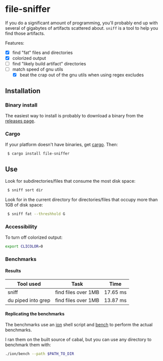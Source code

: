 # file-sniffer

If you do a significant amount of programming, you'll probably end up with
several of gigabytes of artifacts scattered about. `sniff` is a tool to help you find those artifacts.

Features:
  - [x] find "fat" files and directories
  - [x] colorized output
  - [ ] find "likely build artifact" directories
  - [ ] match speed of gnu utils
    - [x] beat the crap out of the gnu utils when using regex excludes

## Installation

### Binary install

The easiest way to install is probably to download a binary from the [releases
page](https://github.com/vmchale/file-sniffer/releases).

### Cargo

If your platform doesn't have binaries, get [cargo](https://rustup.rs/). Then:

```bash
 $ cargo install file-sniffer
```

## Use

Look for subdirectories/files that consume the most disk space:

```bash
 $ sniff sort dir
```

Look for in the current directory for directories/files that occupy more than 1GB of disk space:


```bash
 $ sniff fat --threshhold G
```

### Accessibility

To turn off colorized output:

```bash
export CLICOLOR=0
```

### Benchmarks

#### Results

| Tool used | Task | Time |
| --------- | ---- | ---- |
| sniff     | find files over 1MB | 17.65 ms |
| du piped into grep | find files over 1MB | 13.87 ms | 

#### Replicating the benchmarks

The benchmarks use an [ion](https://github.com/redox-os/ion) shell script and
[bench](https://github.com/Gabriel439/bench) to perform the actual benchmarks.

I ran them on the built source of cabal, but you can use any directory to
benchmark them with:

```bash
./ion/bench --path $PATH_TO_DIR
```
